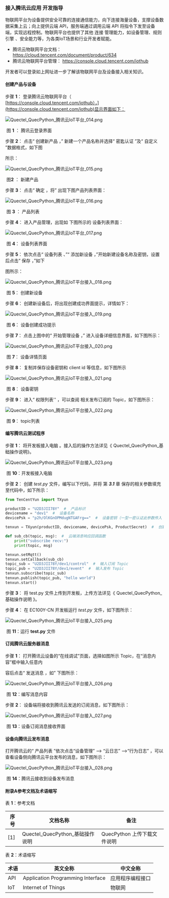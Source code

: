 ### 接入腾讯云应用 开发指导

物联网平台为设备提供安全可靠的连接通信能力，向下连接海量设备，支撑设备数据采集上云；向上提供云端 API，服务端通过调用云端 API 将指令下发至设备端，实现远程控制。物联网平台也提供了其他 连接 管理能力，如设备管理、规则引擎 、安全能力等，为各类IoT场景和行业开发者赋能。

- 腾讯云物联网平台文档： [https://cloud.tencent.com/document/product/634 ](https://cloud.tencent.com/document/product/634)
- 腾讯云物联网平台管理： [https://console.cloud.tencent.com/iothub ](https://console.cloud.tencent.com/iothub/product/U2D3JII78Y/log)

开发者可以登录如上网址进一步了解该物联网平台及设备接入相关知识。



#### 创建产品与设备

步骤 **1**： 登录腾讯云物联网平台（ [https://console.cloud.tencent.com/iothub），](https://console.cloud.tencent.com/iothub)显示界面如下：

![Quectel_QuecPython_腾讯云IoT平台_014.png](media/Quectel_QuecPython_腾讯云IoT平台_014.png)

​															  图 **1** ： 腾讯云登录界面

步骤 **2**： 点击“ 创建新产品 ，” 新建一个产品名称并选择“ 密匙认证 ”及“ 自定义 ”数据格式，如下图

所示： 

![Quectel_QuecPython_腾讯云IoT平台_015.png](media/Quectel_QuecPython_腾讯云IoT平台_015.png)

​																	图**2** ： 新建产品

步骤 **3**： 点击“ 确定 ，将” 出现下图产品列表界面：

![Quectel_QuecPython_腾讯云IoT平台_016.png](media/Quectel_QuecPython_腾讯云IoT平台_016.png)

​																	图 **3** ： 产品列表

步骤 **4**： 进入产品管理，出现如 下图所示的 设备列表界面：

![Quectel_QuecPython_腾讯云IoT平台_017.png](media/Quectel_QuecPython_腾讯云IoT平台_017.png)

​																图 **4**： 设备列表界面

步骤 **5**： 依次点击“ 设备列表 、”“ 添加新设备 ，”开始新建设备名称及密钥，设置后点击“ 保存 ，”如下

图所示： 

![Quectel_QuecPython_腾讯云IoT平台接入_018.png](media/Quectel_QuecPython_腾讯云IoT平台接入_018.png)

​																	图 **5**： 创建新设备 

步骤 **6**： 创建新设备后，将出现创建成功界面提示，详情如下：

![Quectel_QuecPython_腾讯云IoT平台接入_019.png](media/Quectel_QuecPython_腾讯云IoT平台接入_019.png)

​																	图 **6**： 设备创建成功提示

步骤 **7**： 点击上图中的“ 开始管理设备 ，” 进入设备详细信息界面，如下图所示：

![Quectel_QuecPython_腾讯云IoT平台接入_020.png](media/Quectel_QuecPython_腾讯云IoT平台接入_020.png)

​																		图 **7**： 设备详情页面

步骤 **8**： 复制并保存设备密钥和 client id 等信息，如下图所示

![Quectel_QuecPython_腾讯云IoT平台接入_021.png](media/Quectel_QuecPython_腾讯云IoT平台接入_021.png)

​																			图 **8**： 设备密钥

步骤 **9**： 进入“ 权限列表'' ，可以查阅 相关发布订阅的 Topic，如下图所示： 

![Quectel_QuecPython_腾讯云IoT平台接入_022.png](media/Quectel_QuecPython_腾讯云IoT平台接入_022.png)

​																			图 **9**： topic列表

#### 编写腾讯云测试程序

步骤 **1**： 将开发板接入电脑 。接入后的操作方法详见《 Quectel_QuecPython_基础操作说明》。

![Quectel_QuecPython_腾讯云IoT平台接入_023.png](media/Quectel_QuecPython_腾讯云IoT平台接入_023.png)

​																		图 **10**：开发板接入电脑

步骤 **2**： 创建 *test.py* 文件，编写以下代码，并将 第 ***3.1*** 章 保存的相关参数填充至代码中，如下所示：

```python
from TenCentYun import TXyun 

productID = "U2D3JII78Y"  #  产品标识 
devicename = "dev1"  #  设备名称 
devicePsk = "p2h/OlKGnOPMdugNTGAFrg=="  #  设备密钥（一型一密认证此参数传入 None） ProductSecret = None  #  产品密钥（一机一密认证此参数传入 None） 

tenxun = TXyun(productID, devicename, devicePsk, ProductSecret)  #  创建连接对象

def sub_cb(topic, msg):  #  云端消息响应回调函数
	print("subscribe recv:") 
    print(topic, msg) 

tenxun.setMqtt() 
tenxun.setCallback(sub_cb) 
topic_sub = "U2D3JII78Y/dev1/control"  #  输入订阅 Topic 
topic_pub = "U2D3JII78Y/dev1/event"  #  输入发布 Topic 
tenxun.subscribe(topic_sub) 
tenxun.publish(topic_pub, "hello world") 
tenxun.start() 
```

步骤 **3**： 将 test.py 文件上传到开发板，上传方法详见《 Quectel_QuecPython_基础操作说明 》。 

步骤 **4**： 在 EC100Y-CN 开发板运行 *test.py* 文件，如下图所示：

![Quectel_QuecPython_腾讯云IoT平台接入_025.png](media/Quectel_QuecPython_腾讯云IoT平台接入_025.png)

​															图 **11**：运行 **test.py** 文件 

#### 订阅腾讯云服务器消息

步骤 **1**： 打开腾讯云设备的“在线调试”页面，选择如图所示 Topic，在“消息内容”框中输入任意内

容后点击“ 发送消息 ，如” 下图所示：

![Quectel_QuecPython_腾讯云IoT平台接入_026.png](media/Quectel_QuecPython_腾讯云IoT平台接入_026.png)

​															图 **12**：编写消息内容 

步骤 **2**： 设备端将接收到腾讯云发送的订阅消息，如下图所示：

![Quectel_QuecPython_腾讯云IoT平台接入_027.png](media/Quectel_QuecPython_腾讯云IoT平台接入_027.png)

​															图 **13**：设备订阅消息接收界面

#### 设备向腾讯云发布消息

打开腾讯云的“ 产品列表 ”依次点击“设备管理” --> “云日志” -->“行为日志” ，可以查看设备侧向腾讯云平台发布的消息，如下图所示： 

![Quectel_QuecPython_腾讯云IoT平台接入_028.png](media/Quectel_QuecPython_腾讯云IoT平台接入_028.png)

​															图 **14**：腾讯云接收到设备发布消息

#### 附录A参考文档及术语缩写

表 **1**：参考文档

| 序号 | 文档名称                        | 备注                        |
| ---- | ------------------------------- | --------------------------- |
| [1]  | Quectel_QuecPython_基础操作说明 | QuecPython 上传下载文件说明 |

表 **2**：术语缩写

| 术语 | 英文全称                          | 中文全称         |
| ---- | --------------------------------- | ---------------- |
| API  | Application Programming Interface | 应用程序编程接口 |
| IoT  | Internet of Things                | 物联网           |